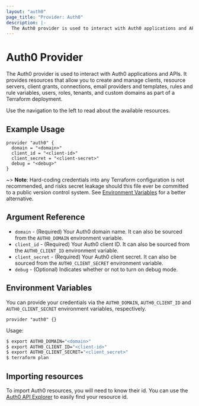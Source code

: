 ```yaml
---
layout: "auth0"
page_title: "Provider: Auth0"
description: |-
  The Auth0 provider is used to interact with Auth0 applications and APIs.
---
```


# Auth0 Provider

The Auth0 provider is used to interact with Auth0 applications and APIs. It provides resources that allow you to create and manage clients, resource servers, client grants, connections, email providers and templates, rules and rule variables, users, roles, tenants, and custom domains as part of a Terraform deployment.

Use the navigation to the left to read about the available resources.

## Example Usage

```hcl
provider "auth0" {
  domain = "<domain>"
  client_id = "<client-id>"
  client_secret = "<client-secret>"
  debug = "<debug>"
}
```

~> **Note**: Hard-coding credentials into any Terraform configuration is not recommended, and risks secret leakage should this file ever be committed to a public version control system. See [Environment Variables](#environment-variables) for a better alternative.

## Argument Reference

* `domain` - (Required) Your Auth0 domain name. It can also be sourced from the `AUTH0_DOMAIN` environment variable.
* `client_id` - (Required) Your Auth0 client ID. It can also be sourced from the `AUTH0_CLIENT_ID` environment variable.
* `client_secret` - (Required) Your Auth0 client secret. It can also be sourced from the `AUTH0_CLIENT_SECRET` environment variable.
* `debug` - (Optional) Indicates whether or not to turn on debug mode.

## Environment Variables

You can provide your credentials via the `AUTH0_DOMAIN`, `AUTH0_CLIENT_ID` and `AUTH0_CLIENT_SECRET` environment variables, respectively.

```hcl
provider "auth0" {}
```

Usage:

```bash
$ export AUTH0_DOMAIN="<domain>"
$ export AUTH0_CLIENT_ID="<client-id>"
$ export AUTH0_CLIENT_SECRET="<client_secret>"
$ terraform plan
```

## Importing resources

To import Auth0 resources, you will need to know their id. You can use the [Auth0 API Explorer](https://auth0.com/docs/api/management/v2) to easily find your resource id.
